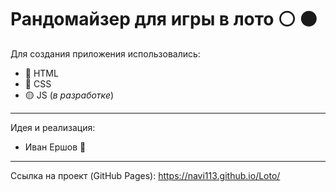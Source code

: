 # Рандомайзер для игры в лото ⚪️ ⚫️ 
Для создания приложения использовались:

* 🔴 HTML 
* 🔵 CSS
* 🟡 JS (*в разработке*)

------

Идея и реализация:

* Иван Ершов 🥸
------

Ссылка на проект (GitHub Pages): https://navi113.github.io/Loto/
